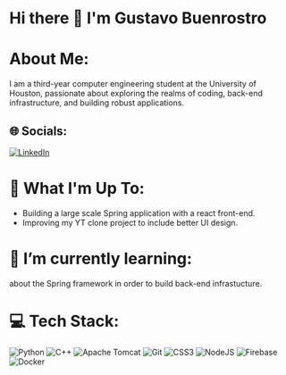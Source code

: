 # Hi there 👋 I'm Gustavo Buenrostro

# About Me:
I am a third-year computer engineering student at the University of Houston, passionate about exploring the realms of coding, back-end infrastructure, and building robust applications.

## 🌐 Socials:
[![LinkedIn](https://img.shields.io/badge/LinkedIn-%230077B5.svg?logo=linkedin&logoColor=white)](https://linkedin.com/in/gustavo-jr-buenrostro/) 



# 🚀 What I'm Up To:
* Building a large scale Spring application with a react front-end.
* Improving my YT clone project to include better UI design.

# 🌱 I’m currently learning: 
about the Spring framework in order to build back-end infrastucture.

# 💻 Tech Stack:
![Python](https://img.shields.io/badge/python-3670A0?style=for-the-badge&logo=python&logoColor=ffdd54) ![C++](https://img.shields.io/badge/c++-%2300599C.svg?style=for-the-badge&logo=c%2B%2B&logoColor=white) ![Apache Tomcat](https://img.shields.io/badge/apache%20tomcat-%23F8DC75.svg?style=for-the-badge&logo=apache-tomcat&logoColor=black) ![Git](https://img.shields.io/badge/git-%23F05033.svg?style=for-the-badge&logo=git&logoColor=white) ![CSS3](https://img.shields.io/badge/css3-%231572B6.svg?style=for-the-badge&logo=css3&logoColor=white) ![NodeJS](https://img.shields.io/badge/node.js-6DA55F?style=for-the-badge&logo=node.js&logoColor=white) ![Firebase](https://img.shields.io/badge/firebase-%23039BE5.svg?style=for-the-badge&logo=firebase) ![Docker](https://img.shields.io/badge/docker-%230db7ed.svg?style=for-the-badge&logo=docker&logoColor=white)

<!--
**Junior4144/Junior4144** is a ✨ _special_ ✨ repository because its `README.md` (this file) appears on your GitHub profile.
-->
